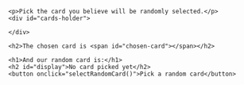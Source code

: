 <!--

0. Overview

- General questions / concerns for the course

- Recap on the previous week
  - Great job!
  - Recap the previously learned concepts
    - HTML - structure and content
    - CSS - styling and design
    - JS - allows us to program things like games and functionality
  - Here is how the new things build onto those

- Discuss agenda for the live session

1. Arrays

- Use prework as a template to review the array functionality
  - Initializing an array
  - Add to an array manually
  - Pushing to an array
  - Getting from an array
  - Other array functionalities

2. Objects

- Use prework as a template to review the object functionality
  - Initializing an object
  - Very slowly talking thru the construction and format of an object
    - key vs values
  - Discuss how we use objects to create concepts in JS (like people or cards or anything)
  - Getting a value from an object
  - Adding to an object
  - Removing from an object
  - Editing an existing property in an object

3. Build from scratch the random card selector, going very slowly

4. Provide time for the students to try out the super bonus mission on their own in groups
  - Bring students back in with 30 minutes to go over super bonus mission solution
  - I would say copy and paste the whole solution (which is below) and then walk thru the code after demoing the game
  - Try to have enough time to push code to github as a class

5. Close out class
  - Review what needs to be done before next live session
  - Close class but offer the option to stick around with questions 
-->

<!-- Super bonus solution -->

<!DOCTYPE html>
<html>

  <head>
    <style>
      #cards-holder {
        display: grid;
        grid-template-columns: repeat(4, 150px);
        column-gap: 16px;
      }
      .card {
        height: 170px;
        border: thick solid black;
        border-radius: 16px;
        display: grid;
        align-items: center;
        justify-items: center;
      }
    </style>
  </head>

  <body>

    <p>Pick the card you believe will be randomly selected.</p>
    <div id="cards-holder">

    </div>

    <h2>The chosen card is <span id="chosen-card"></span></h2>

    <h1>And our random card is:</h1>
    <h2 id="display">No card picked yet</h2>
    <button onclick="selectRandomCard()">Pick a random card</button>

  </body>

  <script>
    var deck = []
    var selectedCard = false

    var cardsHolderEle = document.getElementById("cards-holder")
    var selectedCardEle = document.getElementById("chosen-card")
    var displayEle = document.getElementById("display")

    var twoOfSpades = {
      value: 2,
      suit: "spades",
    }

    var fourOfClubs = {
      value: 4,
      suit: "clubs",
    }

    var sevenOfDiamonds = {
      value: 7,
      suit: "diamonds",
    }

    var nineOfHearts = {
      value: 9,
      suit: "hearts",
    }

    var askUserForAnotherRound = () => {
      var userWantsAnotherRound = confirm("Press OK for another round.")
      if (userWantsAnotherRound) {
        startRound()
      }
    }

    var selectRandomCard = () => {
      if (!selectedCard) {
        alert("Select card first!")
      } 
      else {
        var rand = Math.random()
        var larger = rand * 3
        var randomIndex = Math.round(larger)

        var randomCard = deck[randomIndex]

        var displayString = randomCard.value + " of " + randomCard.suit

        displayEle.innerHTML = displayString

        var selectedCardIsCorrectValue = randomCard.value === selectedCard.value
        var selectedCardIsCorrectSuit = randomCard.suit === selectedCard.suit

        if (selectedCardIsCorrectValue && selectedCardIsCorrectSuit) {
          alert("You guessed correctly!")
        } else {
          alert("Sorry. Wrong guess.")
        }

        setTimeout(askUserForAnotherRound, 3000)
      }
    }

    var selectCard = (card) => {
      selectedCard = card
      selectedCardEle.innerHTML = card.value + " of " + card.suit
    }

    var displayCard = (card) => {

      var cardEle = document.createElement("div")
      cardEle.className = "card"
      cardEle.innerHTML = card.value + " of " + card.suit
      cardEle.onclick = () => {
        selectCard(card)
      }

      cardsHolderEle.appendChild(cardEle)
    }

    var displayCards = () => {
      cardsHolderEle.innerHTML = ""
      displayCard(twoOfSpades)
      displayCard(fourOfClubs)
      displayCard(sevenOfDiamonds)
      displayCard(nineOfHearts)
    }

    var buildDeck = () => {
      deck = []
      deck.push(twoOfSpades)
      deck.push(fourOfClubs)
      deck.push(sevenOfDiamonds)
      deck.push(nineOfHearts)
    }

    var startRound = () => {
      buildDeck()
      displayCards()
      selectedCardEle.innerHTML = ""
      displayEle.innerHTML = ""
      selectedCard = false
    }

    startRound()

  </script>

</html>
